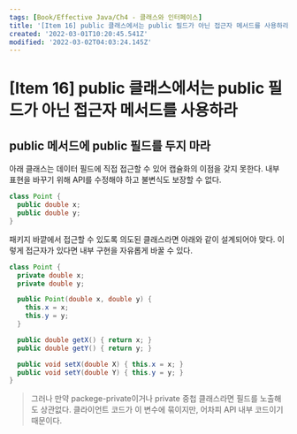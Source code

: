 ```yaml
---
tags: [Book/Effective Java/Ch4 - 클래스와 인터페이스]
title: '[Item 16] public 클래스에서는 public 필드가 아닌 접근자 메서드를 사용하라'
created: '2022-03-01T10:20:45.541Z'
modified: '2022-03-02T04:03:24.145Z'
---
```


# [Item 16] public 클래스에서는 public 필드가 아닌 접근자 메서드를 사용하라

## public 메서드에 public 필드를 두지 마라

아래 클래스는 데이터 필드에 직접 접근할 수 있어 캡슐화의 이점을 갖지 못한다. 내부 표현을 바꾸기 위해 API를 수정해야 하고 불변식도 보장할 수 없다.
```java
class Point {
  public double x;
  public double y;
}
```

패키지 바깥에서 접근할 수 있도록 의도된 클래스라면 아래와 같이 설계되어야 맞다. 이렇게 접근자가 있다면 내부 구현을 자유롭게 바꿀 수 있다.
```java
class Point {
  private double x;
  private double y;

  public Point(double x, double y) {
    this.x = x;
    this.y = y;
  }

  public double getX() { return x; }
  public double getY() { return y; }

  public void setX(double X) { this.x = x; }
  public void setY(double Y) { this.y = y; }
}
```
> 그러나 만약 packege-private이거나 private 중첩 클래스라면 필드를 노출해도 상관없다. 클라이언트 코드가 이 변수에 묶이지만, 어차피 API 내부 코드이기 때문이다.

